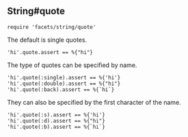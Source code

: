 ## String#quote

    require 'facets/string/quote'

The default is single quotes.

    'hi'.quote.assert == %{"hi"}

The type of quotes can be specified by name.

    'hi'.quote(:single).assert == %{'hi'}
    'hi'.quote(:double).assert == %{"hi"}
    'hi'.quote(:back).assert == %{`hi`}

They can also be specified by the first character of the name.

    'hi'.quote(:s).assert == %{'hi'}
    'hi'.quote(:d).assert == %{"hi"}
    'hi'.quote(:b).assert == %{`hi`}

